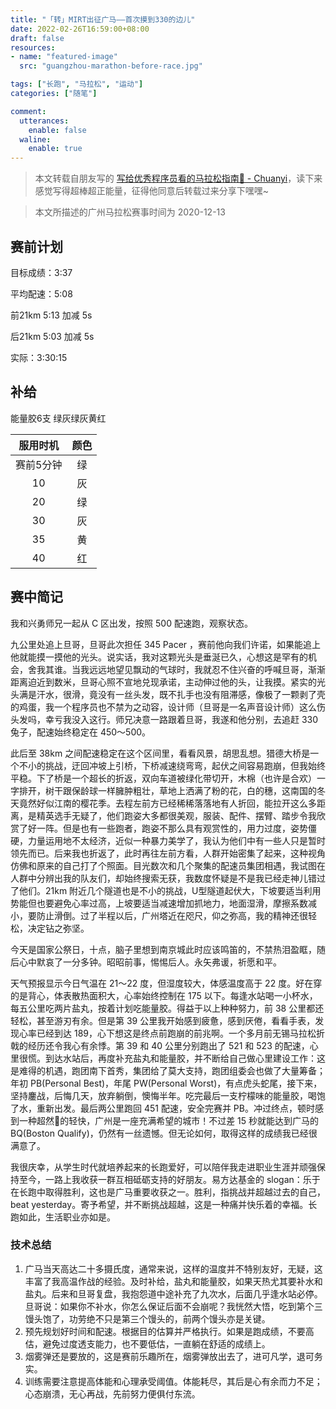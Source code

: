 ```yaml
---
title: "「转」MIRT出征广马——首次摸到330的边儿"
date: 2022-02-26T16:59:00+08:00
draft: false
resources:
- name: "featured-image"
  src: "guangzhou-marathon-before-race.jpg"

tags: ["长跑", "马拉松", "运动"]
categories: ["随笔"]

comment:
  utterances:
    enable: false
  waline:
    enable: true
---
```


>本文转载自朋友写的 [写给优秀程序员看的马拉松指南🏃 - Chuanyi](https://github.com/Likenttt/a-coder-learns-to-run-faster)，读下来感觉写得超棒超正能量，征得他同意后转载过来分享下嘿嘿~

>本文所描述的广州马拉松赛事时间为 2020-12-13

## 赛前计划

目标成绩：3:37

平均配速：5:08

前21km  5:13 加减 5s

后21km  5:03 加减 5s

实际：3:30:15


## 补给

能量胶6支 绿灰绿灰黄红

| 服用时机  | 颜色 |
| :-------: | :--: |
| 赛前5分钟 |  绿  |
|    10     |  灰  |
|    20     |  绿  |
|    30     |  灰  |
|    35     |  黄  |
|    40     |  红  |


## 赛中简记

我和兴勇师兄一起从 C 区出发，按照 500 配速跑，观察状态。

九公里处追上旦哥，旦哥此次担任 345 Pacer ，赛前他向我们许诺，如果能追上他就能摸一摸他的光头。说实话，我对这颗光头是垂涎已久，心想这是罕有的机会，舍我其谁。当我远远地望见飘动的气球时，我就忍不住兴奋的呼喊旦哥，渐渐距离迫近到数米，旦哥心照不宣地兑现承诺，主动伸过他的头，让我摸。紧实的光头满是汗水，很滑，竟没有一丝头发，既不扎手也没有阻滞感，像极了一颗剥了壳的鸡蛋，我一个程序员也不禁为之动容，设计师（旦哥是一名声音设计师）这么伤头发吗，幸亏我没入这行。师兄决意一路跟着旦哥，我遂和他分别，去追赶 330 兔子，配速始终稳定在 450～500。

此后至 38km 之间配速稳定在这个区间里，看看风景，胡思乱想。猎德大桥是一个不小的挑战，迂回冲坡上引桥，下桥减速绕弯弯，起伏之间容易跑崩，但我始终平稳。下了桥是一个超长的折返，双向车道被绿化带切开，木棉（也许是合欢）一字排开，树干跟保龄球一样臃肿粗壮，草地上洒满了粉的花，白的穗，这南国的冬天竟然好似江南的樱花季。去程左前方已经稀稀落落地有人折回，能拉开这么多距离，是精英选手无疑了，他们跑姿大多都很美观，服装、配件、摆臂、踏步令我欣赏了好一阵。但是也有一些跑者，跑姿不那么具有观赏性的，用力过度，姿势僵硬，力量运用地不太经济，近似一种暴力美学了，我认为他们中有一些人只是暂时领先而已。后来我也折返了，此时再往左前方看，人群开始密集了起来，这种视角仿佛和原来的自己打了个照面。目光数次和几个聚集的配速员集团相遇，我试图在人群中分辨出我的队友们，却始终搜索无获，我数度怀疑是不是我已经走神儿错过了他们。21km 附近几个隧道也是不小的挑战，U型隧道起伏大，下坡要适当利用势能但也要避免心率过高，上坡要适当减速增加抓地力，地面湿滑，摩擦系数减小，要防止滑倒。过了半程以后，广州塔近在咫尺，仰之弥高，我的精神还很轻松，决定钻之弥坚。

今天是国家公祭日，十点，脑子里想到南京城此时应该鸣笛的，不禁热泪盈眶，随后心中默哀了一分多钟。昭昭前事，惕惕后人。永矢弗谖，祈愿和平。

天气预报显示今日气温在 21～22 度，但湿度较大，体感温度高于 22 度。好在穿的是背心，体表散热面积大，心率始终控制在 175 以下。每逢水站喝一小杯水，每五公里吃两片盐丸，按着计划吃能量胶。得益于以上种种努力，前 38 公里都还轻松，甚至游刃有余。但是第 39 公里我开始感到疲惫，感到厌倦，看看手表，发现心率已经到达 189，心下想这是终点前跑崩的前兆啊。一个多月前无锡马拉松折戟的经历还令我心有余悸。第 39 和 40 公里分别跑出了 521 和 523 的配速，心里很慌。到达水站后，再度补充盐丸和能量胶，并不断给自己做心里建设工作：这是难得的机遇，跑团南下首秀，集团给了莫大支持，跑团组委会也做了大量筹备；年初 PB(Personal Best)，年尾 PW(Personal Worst)，有点虎头蛇尾，接下来，坚持鏖战，后悔几天，放弃躺倒，懊悔半年。吃完最后一支柠檬味的能量胶，喝饱了水，重新出发。最后两公里跑回 451 配速，安全完赛并 PB。冲过终点，顿时感到一种超然🤯的轻快，广州是一座充满希望的城市！不过差 15 秒就能达到广马的 BQ(Boston Qualify)，仍然有一丝遗憾。但无论如何，取得这样的成绩我已经很满意了。

我很庆幸，从学生时代就培养起来的长跑爱好，可以陪伴我走进职业生涯并顽强保持至今，一路上我收获一群互相砥砺支持的好朋友。易方达基金的 slogan：乐于在长跑中取得胜利，这也是广马重要收获之一。胜利，指挑战并超越过去的自己，beat yesterday。寄予希望，并不断挑战超越，这是一种痛并快乐着的幸福。长跑如此，生活职业亦如是。



### 技术总结

1. 广马当天高达二十多摄氏度，通常来说，这样的温度并不特别友好，无疑，这丰富了我高温作战的经验。及时补给，盐丸和能量胶，如果天热尤其要补水和盐丸。后来和旦哥复盘，我抱怨道中途补充了九次水，后面几乎逢水站必停。旦哥说：如果你不补水，你怎么保证后面不会崩呢？我恍然大悟，吃到第个三馒头饱了，功劳绝不只是第三个馒头的，前两个馒头亦是关键。
2. 预先规划好时间和配速。根据目的估算并严格执行。如果是跑成绩，不要高估，避免过度透支能力，也不要低估，一直躺在舒适的成绩上。
3. 烟雾弹还是要放的，这是赛前乐趣所在，烟雾弹放出去了，进可凡学，退可务实。
4. 训练需要注意提高体能和心理承受阈值。体能耗尽，其后是心有余而力不足；心态崩溃，无心再战，先前努力便俱付东流。

